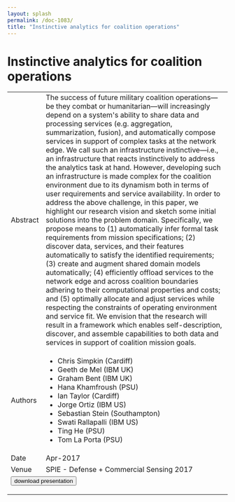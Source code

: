 ```yaml
---
layout: splash
permalink: /doc-1083/
title: "Instinctive analytics for coalition operations"
---
```


# Instinctive analytics for coalition operations

<table>
    <tbody>
    <tr>
        <td>Abstract</td>
        <td>The success of future military coalition operations—be they combat or humanitarian—will increasingly depend on a system's ability to share data and processing services (e.g. aggregation, summarization, fusion), and automatically compose services in support of complex tasks at the network edge. We call such an infrastructure instinctive—i.e., an infrastructure that reacts instinctively to address the analytics task at hand. However, developing such an infrastructure is made complex for the coalition environment due to its dynamism both in terms of user requirements and service availability. In order to address the above challenge, in this paper, we highlight our research vision and sketch some initial solutions into the problem domain. Specifically, we propose means to (1) automatically infer formal task requirements from mission specifications; (2) discover data, services, and their features automatically to satisfy the identified requirements; (3) create and augment shared domain models automatically; (4) efficiently offload services to the network edge and across coalition boundaries adhering to their computational properties and costs; and (5) optimally allocate and adjust services while respecting the constraints of operating environment and service fit. We envision that the research will result in a framework which enables self-description, discover, and assemble capabilities to both data and services in support of coalition mission goals.</td>
    </tr>
    <tr>
        <td>Authors</td>
        <td>
            <ul>
                <li>Chris Simpkin (Cardiff)</li>
                <li>Geeth de Mel (IBM UK)</li>
                <li>Graham Bent (IBM UK)</li>
                <li>Hana Khamfroush (PSU)</li>
                <li>Ian Taylor (Cardiff)</li>
                <li>Jorge Ortiz (IBM US)</li>
                <li>Sebastian Stein (Southampton)</li>
                <li>Swati Rallapalli (IBM US)</li>
                <li>Ting He (PSU)</li>
                <li>Tom La Porta (PSU)</li>
            </ul>
        </td>
    </tr>
    <tr>
        <td>Date</td>
        <td>Apr-2017</td>
    </tr>
    <tr>
        <td>Venue</td>
        <td>SPIE - Defense + Commercial Sensing 2017</td>
    </tr>
        <tr>
            <td colspan="2">
                <form method="get" action="https://ibm.box.com/v/doc-1083-slides">
                    <button type="submit">download presentation</button>
                </form>
            </td>
        </tr>
    </tbody>
</table>
